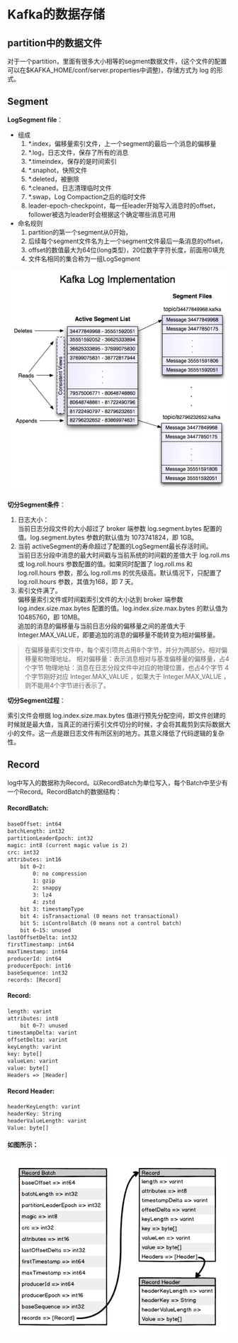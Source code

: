 # Kafka的数据存储

## partition中的数据文件

对于一个partition，里面有很多大小相等的segment数据文件，(这个文件的配置可以在$KAFKA_HOME/conf/server.properties中调整)，存储方式为 log 的形式。

## Segment

**LogSegment file**：
- 组成
  1. *.index，偏移量索引文件，上一个segment的最后一个消息的偏移量
  2. *.log，日志文件，保存了所有的消息
  3. *.timeindex，保存的是时间索引
  4. *.snaphot，快照文件
  5. *.deleted，被删除
  6. *.cleaned，日志清理临时文件
  7. *.swap，Log Compaction之后的临时文件
  8. leader-epoch-checkpoint，每一任leader开始写入消息时的offset，follower被选为leader时会根据这个确定哪些消息可用
- 命名规则
  1. partition的第一个segment从0开始，
  2. 后续每个segment文件名为上一个segment文件最后一条消息的offset，
  3. offset的数值最大为64位(long类型)，20位数字字符长度，前面用0填充
  4. 文件名相同的集合称为一组LogSegment

![](../../.gitbook/assets/data/kafka/kafka_log.png)


**切分Segment条件**：

1. 日志大小：  
当前日志分段文件的大小超过了 broker 端参数 log.segment.bytes 配置的值。log.segment.bytes 参数的默认值为 1073741824，即 1GB。
2. 当前 activeSegment的寿命超过了配置的LogSegment最长存活时间。  
当前日志分段中消息的最大时间戳与当前系统的时间戳的差值大于 log.roll.ms 或 log.roll.hours 参数配置的值。如果同时配置了 log.roll.ms 和 log.roll.hours 参数，那么 log.roll.ms 的优先级高。默认情况下，只配置了 log.roll.hours 参数，其值为168，即 7 天。
3. 索引文件满了。  
偏移量索引文件或时间戳索引文件的大小达到 broker 端参数 log.index.size.max.bytes 配置的值。log.index.size.max.bytes 的默认值为 10485760，即 10MB。  
追加的消息的偏移量与当前日志分段的偏移量之间的差值大于 Integer.MAX_VALUE，即要追加的消息的偏移量不能转变为相对偏移量。

> 在偏移量索引文件中，每个索引项共占用8个字节，并分为两部分。相对偏移量和物理地址。
> 相对偏移量：表示消息相对与基准偏移量的偏移量，占4个字节
> 物理地址：消息在日志分段文件中对应的物理位置，也占4个字节
> 4个字节刚好对应 Integer.MAX_VALUE ，如果大于 Integer.MAX_VALUE ，则不能用4个字节进行表示了。

**切分Segment过程**：

索引文件会根据 log.index.size.max.bytes 值进行预先分配空间，即文件创建的时候就是最大值，当真正的进行索引文件切分的时候，才会将其裁剪到实际数据大小的文件。这一点是跟日志文件有所区别的地方。其意义降低了代码逻辑的复杂性。


## Record

log中写入的数据称为Record。以RecordBatch为单位写入，每个Batch中至少有一个Record。RecordBatch的数据结构：

#### RecordBatch:
```
baseOffset: int64
batchLength: int32
partitionLeaderEpoch: int32
magic: int8 (current magic value is 2)
crc: int32
attributes: int16
    bit 0~2:
        0: no compression
        1: gzip
        2: snappy
        3: lz4
        4: zstd
    bit 3: timestampType
    bit 4: isTransactional (0 means not transactional)
    bit 5: isControlBatch (0 means not a control batch)
    bit 6~15: unused
lastOffsetDelta: int32
firstTimestamp: int64
maxTimestamp: int64
producerId: int64
producerEpoch: int16
baseSequence: int32
records: [Record]
```

#### Record:
```
length: varint
attributes: int8
    bit 0~7: unused
timestampDelta: varint
offsetDelta: varint
keyLength: varint
key: byte[]
valueLen: varint
value: byte[]
Headers => [Header]
```

#### Record Header:
```
headerKeyLength: varint
headerKey: String
headerValueLength: varint
Value: byte[]
```

#### 如图所示：

![](../../.gitbook/assets/data/kafka/message_format.png)














